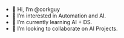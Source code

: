 - 👋 Hi, I’m @corkguy
- 👀 I’m interested in Automation and AI.
- 🌱 I’m currently learning AI + DS.
- 💞️ I’m looking to collaborate on AI Projects.

<!---
corkguy/corkguy is a ✨ special ✨ repository because its `README.md` (this file) appears on your GitHub profile.
You can click the Preview link to take a look at your changes.
--->
